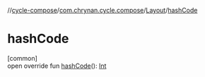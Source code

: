 //[cycle-compose](../../../index.md)/[com.chrynan.cycle.compose](../index.md)/[Layout](index.md)/[hashCode](hash-code.md)

# hashCode

[common]\
open override fun [hashCode](hash-code.md)(): [Int](https://kotlinlang.org/api/latest/jvm/stdlib/kotlin/-int/index.html)
